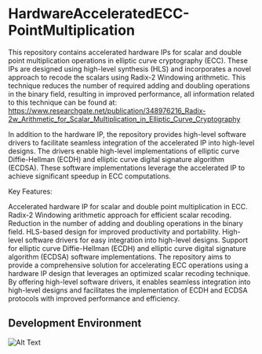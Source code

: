 # HardwareAcceleratedECC-PointMultiplication
This repository contains accelerated hardware IPs for scalar and double point multiplication operations in elliptic curve cryptography (ECC). These IPs are designed using high-level synthesis (HLS) and incorporates a novel approach to recode the scalars using Radix-2 Windowing arithmetic. This technique reduces the number of required adding and doubling operations in the binary field, resulting in improved performance, all information related to this technique can be found at: https://www.researchgate.net/publication/348976216_Radix-2w_Arithmetic_for_Scalar_Multiplication_in_Elliptic_Curve_Cryptography

In addition to the hardware IP, the repository provides high-level software drivers to facilitate seamless integration of the accelerated IP into high-level designs. The drivers enable high-level implementations of elliptic curve Diffie-Hellman (ECDH) and elliptic curve digital signature algorithm (ECDSA). These software implementations leverage the accelerated IP to achieve significant speedup in ECC computations.

Key Features:

Accelerated hardware IP for scalar and double point multiplication in ECC.
Radix-2 Windowing arithmetic approach for efficient scalar recoding.
Reduction in the number of adding and doubling operations in the binary field.
HLS-based design for improved productivity and portability.
High-level software drivers for easy integration into high-level designs.
Support for elliptic curve Diffie-Hellman (ECDH) and elliptic curve digital signature algorithm (ECDSA) software implementations.
The repository aims to provide a comprehensive solution for accelerating ECC operations using a hardware IP design that leverages an optimized scalar recoding technique. By offering high-level software drivers, it enables seamless integration into high-level designs and facilitates the implementation of ECDH and ECDSA protocols with improved performance and efficiency.

## Development Environment
![Alt Text](/home/ghani/Documents/PYNQ-Map.png)


